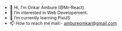 - 👋 Hi, I’m Onkar Ambure (@Mr-React)
- 👀 I’m interested in Web Developement.
- 🌱 I’m currently learning PixiJS
- 📫 How to reach me mail:- ambureomkar@gmail.com

<!---
Mr-React/Mr-React is a ✨ special ✨ repository because its `README.md` (this file) appears on your GitHub profile.
You can click the Preview link to take a look at your changes.
--->
